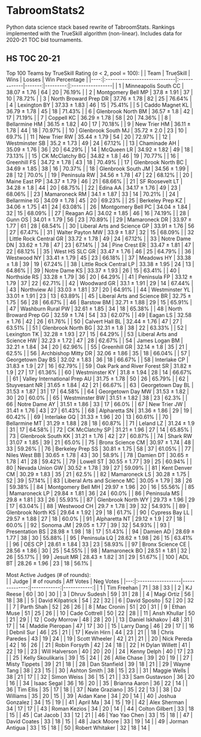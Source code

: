 # TabroomStats2
Python data science stack based rewrite of TabroomStats. Rankings implemented with the TrueSkill algorithm (non-linear). Includes data for 2020-21 TOC bid tournaments.

## HS TOC 20-21
Top 100 Teams by TrueSkill Rating (σ < 2, pool = 100):
|     | Team                         | TrueSkill    |   Wins |   Losses | Win Percentage   |
|----:|:-----------------------------|:-------------|-------:|---------:|:-----------------|
|   1 | Minneapolis South CC         | 38.07 ± 1.76 |     64 |       20 | 76.19%           |
|   2 | Montgomery Bell MP           | 37.8 ± 1.91  |     37 |       10 | 78.72%           |
|   3 | North Broward Prep DR        | 37.76 ± 1.78 |     82 |       25 | 76.64%           |
|   4 | Lexington BY                 | 37.33 ± 1.83 |     46 |       15 | 75.41%           |
|   5 | Caddo Magnet KL              | 36.79 ± 1.78 |     45 |       18 | 71.43%           |
|   6 | Glenbrook North BM           | 36.57 ± 1.8  |     42 |       17 | 71.19%           |
|   7 | Coppell KC                   | 36.29 ± 1.78 |     58 |       20 | 74.36%           |
|   8 | Bellarmine  HM               | 36.15 ± 1.82 |     40 |       17 | 70.18%           |
|   9 | New Trier HM                 | 36.11 ± 1.78 |     44 |       18 | 70.97%           |
|  10 | Glenbrook South MJ           | 35.72 ± 2.0  |     23 |       10 | 69.7%            |
|  11 | New Trier RW                 | 35.44 ± 1.79 |     54 |       20 | 72.97%           |
|  12 | Westminster SB               | 35.2 ± 1.73  |     49 |       24 | 67.12%           |
|  13 | Chaminade AH                 | 35.09 ± 1.76 |     36 |       20 | 64.29%           |
|  14 | McQueen LR                   | 34.92 ± 1.82 |     49 |       18 | 73.13%           |
|  15 | CK McClatchy BG              | 34.82 ± 1.8  |     46 |       19 | 70.77%           |
|  16 | Greenhill FS                 | 34.72 ± 1.78 |     43 |       18 | 70.49%           |
|  17 | Glenbrook North BC           | 34.69 ± 1.85 |     38 |       16 | 70.37%           |
|  18 | Glenbrook South JM           | 34.56 ± 1.99 |     28 |       12 | 70.0%            |
|  19 | Peninsula RW                 | 34.56 ± 1.78 |     47 |       22 | 68.12%           |
|  20 | Maine East PP                | 34.37 ± 1.79 |     46 |       21 | 68.66%           |
|  21 | SF Roosevelt LT              | 34.28 ± 1.8  |     44 |       20 | 68.75%           |
|  22 | Edina AA                     | 34.17 ± 1.76 |     49 |       23 | 68.06%           |
|  23 | Mamaroneck RM                | 34.1 ± 1.87  |     33 |       14 | 70.21%           |
|  24 | Bellarmine  IG               | 34.09 ± 1.78 |     45 |       20 | 69.23%           |
|  25 | Berkeley Prep KZ             | 34.06 ± 1.75 |     41 |       24 | 63.08%           |
|  26 | Montgomery Bell PC           | 34.04 ± 1.84 |     32 |       15 | 68.09%           |
|  27 | Reagan AG                    | 34.02 ± 1.85 |     46 |       16 | 74.19%           |
|  28 | Gunn OS                      | 34.01 ± 1.79 |     56 |       23 | 70.89%           |
|  29 | Mamaroneck DR                | 33.97 ± 1.77 |     61 |       28 | 68.54%           |
|  30 | Liberal Arts and Science GP  | 33.91 ± 1.76 |     56 |       27 | 67.47%           |
|  31 | Walter Payton MW             | 33.9 ± 1.87  |     32 |       15 | 68.09%           |
|  32 | Little Rock Central GR       | 33.72 ± 1.78 |     49 |       24 | 67.12%           |
|  33 | Notre Dame DN                | 33.62 ± 1.78 |     47 |       23 | 67.14%           |
|  34 | Pine Crest ER                | 33.47 ± 1.81 |     47 |       22 | 68.12%           |
|  35 | West HS SLC GR               | 33.47 ± 1.76 |     46 |       25 | 64.79%           |
|  36 | Westwood NY                  | 33.41 ± 1.79 |     45 |       23 | 66.18%           |
|  37 | Meadows HY                   | 33.38 ± 1.8  |     39 |       19 | 67.24%           |
|  38 | Little Rock Central LP       | 33.38 ± 1.95 |     24 |       13 | 64.86%           |
|  39 | Notre Dame KS                | 33.37 ± 1.93 |     26 |       15 | 63.41%           |
|  40 | Northside  RS                | 33.28 ± 1.79 |     36 |       20 | 64.29%           |
|  41 | Peninsula FP                 | 33.12 ± 1.79 |     37 |       22 | 62.71%           |
|  42 | Woodward GR                  | 33.1 ± 1.91  |     29 |       14 | 67.44%           |
|  43 | Northview AI                 | 33.03 ± 1.81 |     37 |       20 | 64.91%           |
|  44 | Westminster YL               | 33.01 ± 1.91 |     23 |       13 | 63.89%           |
|  45 | Liberal Arts and Science BR  | 32.75 ± 1.75 |     56 |       28 | 66.67%           |
|  46 | Barstow BM                   | 32.71 ± 1.88 |     29 |       15 | 65.91%           |
|  47 | Washburn Rural PW            | 32.61 ± 1.85 |     34 |       18 | 65.38%           |
|  48 | North Broward Prep GG        | 32.59 ± 1.74 |     54 |       33 | 62.07%           |
|  49 | Eagan LS                     | 32.58 ± 1.76 |     42 |       26 | 61.76%           |
|  50 | Calvert Hall BL              | 32.44 ± 1.76 |     47 |       27 | 63.51%           |
|  51 | Glenbrook North BG           | 32.31 ± 1.8  |     38 |       22 | 63.33%           |
|  52 | Lexington TK                 | 32.28 ± 1.93 |     27 |       15 | 64.29%           |
|  53 | Liberal Arts and Science HW  | 32.23 ± 1.72 |     47 |       28 | 62.67%           |
|  54 | James Logan BM               | 32.21 ± 1.84 |     34 |       20 | 62.96%           |
|  55 | Greenhill GR                 | 32.14 ± 1.8  |     35 |       21 | 62.5%            |
|  56 | Archbishop Mitty DR          | 32.06 ± 1.86 |     35 |       18 | 66.04%           |
|  57 | Georgetown Day BS            | 32.02 ± 1.83 |     36 |       18 | 66.67%           |
|  58 | Interlake CP                 | 31.83 ± 1.9  |     27 |       16 | 62.79%           |
|  59 | Oak Park and River Forest SR | 31.82 ± 1.9  |     27 |       17 | 61.36%           |
|  60 | Westminster KY               | 31.8 ± 1.94  |     28 |       14 | 66.67%           |
|  61 | Valley International Prep AU | 31.75 ± 1.78 |     50 |       26 | 65.79%           |
|  62 | Stuyvesant NR                | 31.65 ± 1.84 |     42 |       21 | 66.67%           |
|  63 | Georgetown Day BL            | 31.53 ± 1.87 |     31 |       17 | 64.58%           |
|  64 | Georgetown Day MW            | 31.53 ± 1.82 |     30 |       20 | 60.0%            |
|  65 | Westminster BW               | 31.51 ± 1.82 |     38 |       23 | 62.3%            |
|  66 | Notre Dame AY                | 31.51 ± 1.86 |     33 |       17 | 66.0%            |
|  67 | New Trier JW                 | 31.41 ± 1.76 |     43 |       27 | 61.43%           |
|  68 | Alpharetta SN                | 31.36 ± 1.86 |     29 |       19 | 60.42%           |
|  69 | Interlake GQ                 | 31.33 ± 1.96 |     20 |       13 | 60.61%           |
|  70 | Bellarmine  MT               | 31.29 ± 1.88 |     28 |       18 | 60.87%           |
|  71 | Leland LZ                    | 31.24 ± 1.9  |     31 |       17 | 64.58%           |
|  72 | CK McClatchy SP              | 31.21 ± 1.96 |     27 |       14 | 65.85%           |
|  73 | Glenbrook South KK           | 31.21 ± 1.76 |     42 |       27 | 60.87%           |
|  74 | Shark RW                     | 31.07 ± 1.85 |     39 |       21 | 65.0%            |
|  75 | Bronx Science CM             | 30.97 ± 1.74 |     48 |       33 | 59.26%           |
|  76 | Berkeley Prep SS             | 30.81 ± 1.75 |     58 |       37 | 61.05%           |
|  77 | Niles West BB                | 30.65 ± 1.78 |     43 |       30 | 58.9%            |
|  78 | Damien DT                    | 30.65 ± 1.78 |     41 |       28 | 59.42%           |
|  79 | Lowell ST                    | 30.55 ± 1.77 |     39 |       25 | 60.94%           |
|  80 | Nevada Union GW              | 30.52 ± 1.78 |     39 |       27 | 59.09%           |
|  81 | Kent Denver CM               | 30.29 ± 1.83 |     35 |       21 | 62.5%            |
|  82 | Mamaroneck LS                | 30.28 ± 1.75 |     52 |       39 | 57.14%           |
|  83 | Liberal Arts and Science MC  | 30.05 ± 1.79 |     38 |       26 | 59.38%           |
|  84 | Montgomery Bell MH           | 29.97 ± 1.96 |     20 |       16 | 55.56%           |
|  85 | Mamaroneck LP                | 29.84 ± 1.81 |     36 |       24 | 60.0%            |
|  86 | Peninsula MS                 | 29.8 ± 1.81  |     33 |       26 | 55.93%           |
|  87 | Glenbrook North WY           | 29.73 ± 1.96 |     29 |       17 | 63.04%           |
|  88 | Westwood CH                  | 29.7 ± 1.78  |     39 |       32 | 54.93%           |
|  89 | Glenbrook North KS           | 29.64 ± 1.92 |     29 |       18 | 61.7%            |
|  90 | Cypress Bay LL               | 29.57 ± 1.88 |     27 |       18 | 60.0%            |
|  91 | Alpharetta NT                | 29.12 ± 1.9  |     27 |       18 | 60.0%            |
|  92 | Sonoma JM                    | 29.05 ± 1.77 |     39 |       32 | 54.93%           |
|  93 | Presentation BS              | 28.98 ± 1.98 |     18 |       17 | 51.43%           |
|  94 | Damien AD                    | 28.69 ± 1.77 |     38 |       30 | 55.88%           |
|  95 | Peninsula LQ                 | 28.62 ± 1.98 |     26 |       15 | 63.41%           |
|  96 | OES CP                       | 28.61 ± 1.84 |     33 |       23 | 58.93%           |
|  97 | Bronx Science CE             | 28.56 ± 1.86 |     30 |       25 | 54.55%           |
|  98 | Mamaroneck BO                | 28.51 ± 1.81 |     32 |       26 | 55.17%           |
|  99 | Jesuit MR                    | 28.43 ± 1.82 |     31 |       29 | 51.67%           |
| 100 | ADL BT                       | 28.26 ± 1.96 |     23 |       18 | 56.1%            |
     
Most Active Judges (# of rounds):  
|    | Judge             |   # of rounds |   Aff Votes |   Neg Votes |
|---:|:------------------|--------------:|------------:|------------:|
|  1 | Tim Freehan       |            71 |          38 |          33 |
|  2 | KJ Reese          |            60 |          30 |          30 |
|  3 | Dhruv Sudesh      |            59 |          31 |          28 |
|  4 | Magi Ortiz        |            56 |          18 |          38 |
|  5 | David Kilpatrick  |            54 |          22 |          32 |
|  6 | David Sposito     |            52 |          20 |          32 |
|  7 | Parth Shah        |            52 |          26 |          26 |
|  8 | Mac Cronin        |            51 |          20 |          31 |
|  9 | Ethan Muse        |            51 |          25 |          26 |
| 10 | Cade Cottrell     |            50 |          22 |          28 |
| 11 | Ansh Khullar      |            50 |          21 |          29 |
| 12 | Cody Morrow       |            48 |          28 |          20 |
| 13 | Daniel Iskhakov   |            48 |          31 |          17 |
| 14 | Maddie Pieropan   |            47 |          17 |          30 |
| 15 | Larry Dang        |            46 |          29 |          17 |
| 16 | Debnil Sur        |            46 |          25 |          21 |
| 17 | Kevin Hirn        |            44 |          23 |          21 |
| 18 | Chris Paredes     |            43 |          19 |          24 |
| 19 | Scott Wheeler     |            42 |          21 |          21 |
| 20 | Nick Pereda       |            42 |          16 |          26 |
| 21 | Robin Forsyth     |            42 |          24 |          18 |
| 22 | H Dylan Willett   |            41 |          22 |          19 |
| 23 | Will Halverson    |            40 |          20 |          20 |
| 24 | Kenny Delph       |            40 |          17 |          23 |
| 25 | Kelly Skoulikaris |            39 |          15 |          24 |
| 26 | Allie Chase       |            39 |          20 |          19 |
| 27 | Misty Tippets     |            39 |          21 |          18 |
| 28 | Dan Stanfield     |            39 |          18 |          21 |
| 29 | Wayne Tang        |            38 |          23 |          15 |
| 30 | Ashton Smith      |            38 |          15 |          23 |
| 31 | Maggie Wells      |            38 |          21 |          17 |
| 32 | Simon Weiss       |            36 |          15 |          21 |
| 33 | Sam Gustavson     |            36 |          20 |          16 |
| 34 | Isaac Segal       |            36 |          16 |          20 |
| 35 | Brianna Aaron     |            36 |          22 |          14 |
| 36 | Tim Ellis         |            35 |          17 |          18 |
| 37 | Nate Graziano     |            35 |          22 |          13 |
| 38 | DJ Williams       |            35 |          20 |          15 |
| 39 | Aidan Kane        |            34 |          20 |          14 |
| 40 | Joshua Gonzalez   |            34 |          15 |          19 |
| 41 | April Ma          |            34 |          15 |          19 |
| 42 | Alex Sherman      |            34 |          17 |          17 |
| 43 | Roman Kezios      |            34 |          20 |          14 |
| 44 | Colton Gilbert    |            33 |          18 |          15 |
| 45 | Cat Jacob         |            33 |          12 |          21 |
| 46 | Yao Yao Chen      |            33 |          15 |          18 |
| 47 | David Coates      |            33 |          18 |          15 |
| 48 | Jack Moore        |            33 |          19 |          14 |
| 49 | Jorman Antigua    |            33 |          15 |          18 |
| 50 | Robert Whitaker   |            32 |          18 |          14 |